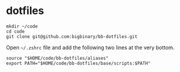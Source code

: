 # dotfiles

```
mkdir ~/code
cd code
git clone git@github.com:bigbinary/bb-dotfiles.git
```

Open `~/.zshrc` file and add the following two lines at the very bottom.

```
source "$HOME/code/bb-dotfiles/aliases"
export PATH="$HOME/code/bb-dotfiles/base/scripts:$PATH"
```
